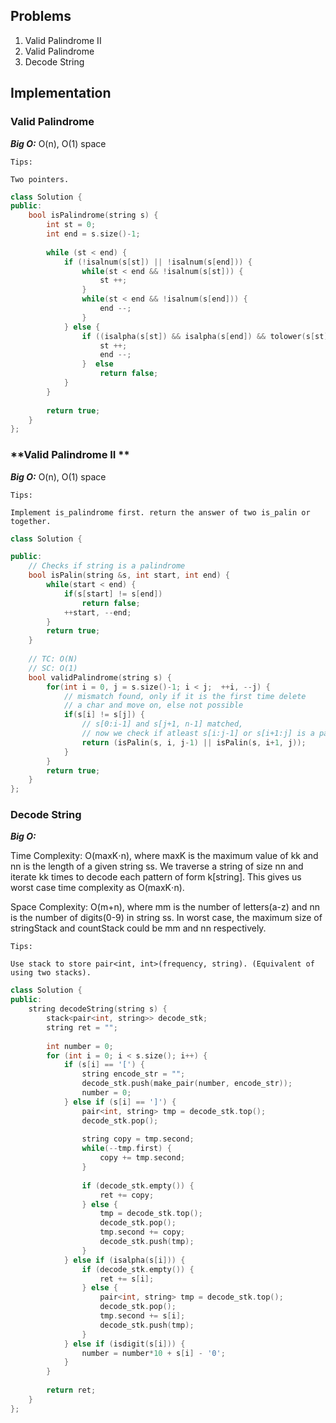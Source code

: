 ## Problems

1. Valid Palindrome II                         
2. Valid Palindrome
3. Decode String                        

## Implementation

### **Valid Palindrome**

***Big O:*** O(n), O(1) space
```
Tips: 

Two pointers.
```
```c++
class Solution {
public:
    bool isPalindrome(string s) {
        int st = 0;
        int end = s.size()-1;
        
        while (st < end) {
            if (!isalnum(s[st]) || !isalnum(s[end])) {
                while(st < end && !isalnum(s[st])) {
                    st ++;
                }
                while(st < end && !isalnum(s[end])) {
                    end --;
                }
            } else {
                if ((isalpha(s[st]) && isalpha(s[end]) && tolower(s[st]) == tolower(s[end])) || (s[st] - '0' == s[end] - '0')) {
                    st ++;
                    end --;
                }  else 
                    return false;
            } 
        }
        
        return true;
    }
};
```
### **Valid Palindrome II  **

***Big O:*** O(n), O(1) space
```
Tips: 

Implement is_palindrome first. return the answer of two is_palin or together.
```
```c++
class Solution {

public:
    // Checks if string is a palindrome
    bool isPalin(string &s, int start, int end) {
        while(start < end) {
            if(s[start] != s[end])
                return false;
            ++start, --end;
        }
        return true;
    }
    
    // TC: O(N)
    // SC: O(1)
    bool validPalindrome(string s) {
        for(int i = 0, j = s.size()-1; i < j;  ++i, --j) {
            // mismatch found, only if it is the first time delete
            // a char and move on, else not possible
            if(s[i] != s[j]) {
                // s[0:i-1] and s[j+1, n-1] matched,
                // now we check if atleast s[i:j-1] or s[i+1:j] is a palindrome
                return (isPalin(s, i, j-1) || isPalin(s, i+1, j));
            }
        }
        return true;
    }
};
```

### **Decode String**

***Big O:*** 

Time Complexity: O(maxK⋅n), where maxK is the maximum value of kk and nn is the length of a given string ss. We traverse a string of size nn and iterate kk times to decode each pattern of form k[string]. This gives us worst case time complexity as O(maxK⋅n).

Space Complexity: O(m+n), where mm is the number of letters(a-z) and nn is the number of digits(0-9) in string ss. In worst case, the maximum size of stringStack and countStack could be mm and nn respectively.
```
Tips: 

Use stack to store pair<int, int>(frequency, string). (Equivalent of using two stacks).
```
```c++
class Solution {
public:
    string decodeString(string s) {
        stack<pair<int, string>> decode_stk;
        string ret = "";
        
        int number = 0;
        for (int i = 0; i < s.size(); i++) {
            if (s[i] == '[') {
                string encode_str = "";
                decode_stk.push(make_pair(number, encode_str));
                number = 0;
            } else if (s[i] == ']') {
                pair<int, string> tmp = decode_stk.top(); 
                decode_stk.pop();
                
                string copy = tmp.second;
                while(--tmp.first) {
                    copy += tmp.second;
                }
                
                if (decode_stk.empty()) {
                    ret += copy;
                } else {
                    tmp = decode_stk.top();
                    decode_stk.pop();
                    tmp.second += copy;
                    decode_stk.push(tmp);
                }
            } else if (isalpha(s[i])) {
                if (decode_stk.empty()) {
                    ret += s[i];
                } else {
                    pair<int, string> tmp = decode_stk.top(); 
                    decode_stk.pop();
                    tmp.second += s[i];
                    decode_stk.push(tmp);
                }
            } else if (isdigit(s[i])) {
                number = number*10 + s[i] - '0';
            }
        }
        
        return ret;
    }
};
```